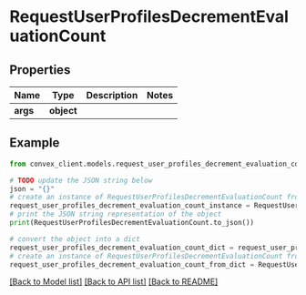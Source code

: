 # RequestUserProfilesDecrementEvaluationCount


## Properties

Name | Type | Description | Notes
------------ | ------------- | ------------- | -------------
**args** | **object** |  | 

## Example

```python
from convex_client.models.request_user_profiles_decrement_evaluation_count import RequestUserProfilesDecrementEvaluationCount

# TODO update the JSON string below
json = "{}"
# create an instance of RequestUserProfilesDecrementEvaluationCount from a JSON string
request_user_profiles_decrement_evaluation_count_instance = RequestUserProfilesDecrementEvaluationCount.from_json(json)
# print the JSON string representation of the object
print(RequestUserProfilesDecrementEvaluationCount.to_json())

# convert the object into a dict
request_user_profiles_decrement_evaluation_count_dict = request_user_profiles_decrement_evaluation_count_instance.to_dict()
# create an instance of RequestUserProfilesDecrementEvaluationCount from a dict
request_user_profiles_decrement_evaluation_count_from_dict = RequestUserProfilesDecrementEvaluationCount.from_dict(request_user_profiles_decrement_evaluation_count_dict)
```
[[Back to Model list]](../README.md#documentation-for-models) [[Back to API list]](../README.md#documentation-for-api-endpoints) [[Back to README]](../README.md)


